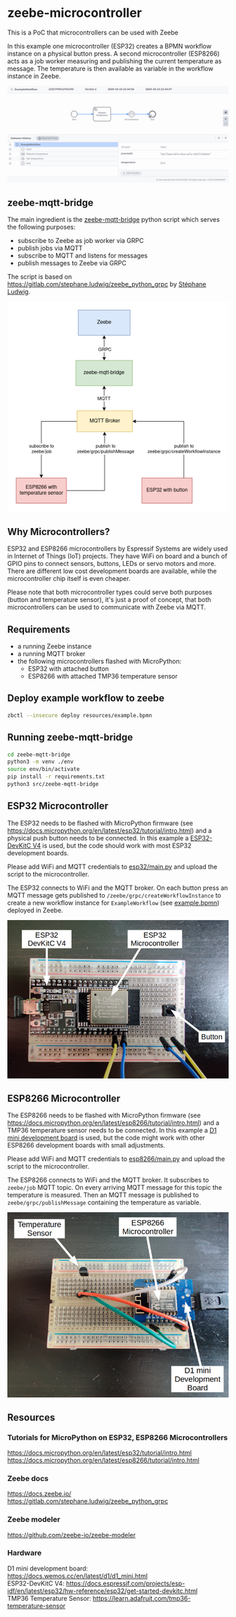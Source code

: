 # zeebe-microcontroller
This is a PoC that microcontrollers can be used with Zeebe

In this example one microcontroller (ESP32) creates a BPMN workflow instance on a physical button press.
A second microcontroller (ESP8266) acts as a job worker measuring and publishing the current temperature as message. The temperature is then available as variable in the workflow instance in Zeebe.

![Workflow](docs/workflow.png)

## zeebe-mqtt-bridge

The main ingredient is the [zeebe-mqtt-bridge](zeebe-mqtt-bridge/src/zeebe-mqtt-bridge.py) python script which serves the following purposes: 

* subscribe to Zeebe as job worker via GRPC
* publish jobs via MQTT
* subscribe to MQTT and listens for messages
* publish messages to Zeebe via GRPC

The script is based on https://gitlab.com/stephane.ludwig/zeebe_python_grpc by [Stéphane Ludwig](https://gitlab.com/stephane.ludwig).

![Setup](docs/setup.png)

## Why Microcontrollers?

ESP32 and ESP8266 microcontrollers by Espressif Systems are widely used in Internet of Things (IoT) projects. They have WiFi on board and a bunch of GPIO pins to connect sensors, buttons, LEDs or servo motors and more. There are different low cost development boards are available, while the microcontroller chip itself is even cheaper.

Please note that both microcontroller types could serve both purposes (button and temperature sensor), it's just a proof of concept, that both microcontrollers can be used to communicate with Zeebe via MQTT.

## Requirements

* a running Zeebe instance
* a running MQTT broker
* the following microcontrollers flashed with MicroPython:
    * ESP32 with attached button
    * ESP8266 with attached TMP36 temperature sensor

## Deploy example workflow to zeebe

```bash
zbctl --insecure deploy resources/example.bpmn
```

## Running zeebe-mqtt-bridge

```bash
cd zeebe-mqtt-bridge
python3 -m venv ./env
source env/bin/activate
pip install -r requirements.txt
python3 src/zeebe-mqtt-bridge
```

## ESP32 Microcontroller

The ESP32 needs to be flashed with MicroPython firmware (see https://docs.micropython.org/en/latest/esp32/tutorial/intro.html) and a physical push button needs to be connected. In this example a [ESP32-DevKitC V4](https://docs.espressif.com/projects/esp-idf/en/latest/esp32/hw-reference/esp32/get-started-devkitc.html) is used, but the code should work with most ESP32 development boards.

Please add WiFi and MQTT credentials to [esp32/main.py](esp32/main.py) and upload the script to the microcontroller.

The ESP32 connects to WiFi and the MQTT broker. On each button press an MQTT message gets published to `/zeebe/grpc/createWorkflowInstance` to create a new workflow instance for `ExampleWorkflow` (see [example.bpmn](resources/example.bpmn)) deployed in Zeebe.  

![Setup](docs/esp32.png)

## ESP8266 Microcontroller

The ESP8266 needs to be flashed with MicroPython firmware (see https://docs.micropython.org/en/latest/esp8266/tutorial/intro.html) and a TMP36 temperature sensor needs to be connected. In this example a [D1 mini development board](https://docs.wemos.cc/en/latest/d1/d1_mini.html) is used, but the code might work with other ESP8266 development boards with small adjustments. 

Please add WiFi and MQTT credentials to [esp8266/main.py](esp8266/main.py) and upload the script to the microcontroller.

The ESP8266 connects to WiFi and the MQTT broker. It subscribes to `zeebe/job` MQTT topic. On every arriving MQTT message for this topic the temperature is measured. Then an MQTT message is published to `zeebe/grpc/publishMessage` containing the temperature as variable.

![Workflow](docs/esp8266.png)


## Resources

### Tutorials for MicroPython on ESP32, ESP8266 Microcontrollers
https://docs.micropython.org/en/latest/esp32/tutorial/intro.html  
https://docs.micropython.org/en/latest/esp8266/tutorial/intro.html

### Zeebe docs
https://docs.zeebe.io/  
https://gitlab.com/stephane.ludwig/zeebe_python_grpc

### Zeebe modeler
https://github.com/zeebe-io/zeebe-modeler

### Hardware
D1 mini development board: https://docs.wemos.cc/en/latest/d1/d1_mini.html  
ESP32-DevKitC V4: https://docs.espressif.com/projects/esp-idf/en/latest/esp32/hw-reference/esp32/get-started-devkitc.html  
TMP36 Temperature Sensor: https://learn.adafruit.com/tmp36-temperature-sensor

